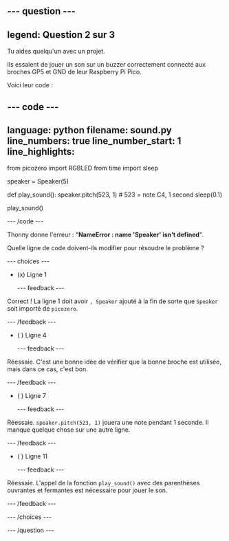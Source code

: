 
--- question ---
---
legend: Question 2 sur 3
---

Tu aides quelqu'un avec un projet.

Ils essaient de jouer un son sur un buzzer correctement connecté aux broches GP5 et GND de leur Raspberry Pi Pico.

Voici leur code :

--- code ---
---
language: python filename: sound.py line_numbers: true line_number_start: 1
line_highlights:
---
from picozero import RGBLED from time import sleep

speaker = Speaker(5)

def play_sound(): speaker.pitch(523, 1) # 523 = note C4, 1 second sleep(0.1)

play_sound()

--- /code ---

Thonny donne l'erreur : "**NameError : name 'Speaker' isn't defined**".

Quelle ligne de code doivent-ils modifier pour résoudre le problème ?

--- choices ---

- (x) Ligne 1

  --- feedback ---

Correct ! La ligne 1 doit avoir `, Speaker` ajouté à la fin de sorte que `Speaker` soit importé de `picozero`.

  --- /feedback ---

- ( ) Ligne 4

  --- feedback ---

Réessaie. C'est une bonne idée de vérifier que la bonne broche est utilisée, mais dans ce cas, c'est bon.

  --- /feedback ---

- ( ) Ligne 7

  --- feedback ---

Réessaie. `speaker.pitch(523, 1)` jouera une note pendant 1 seconde. Il manque quelque chose sur une autre ligne.

  --- /feedback ---

- ( ) Ligne 11

  --- feedback ---

Réessaie. L'appel de la fonction `play_sound()` avec des parenthèses ouvrantes et fermantes est nécessaire pour jouer le son.

  --- /feedback ---

--- /choices ---

--- /question ---
